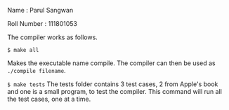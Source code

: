 Name        : Parul Sangwan

Roll Number : 111801053

The compiler works as follows.


```$ make all```

Makes the executable name compile. The compiler can then be used as ```./compile filename```.

```$ make tests```
The tests folder contains 3 test cases, 2 from Apple's book and one is a small program, to test the compiler. This command will run all the test cases, one at a time.